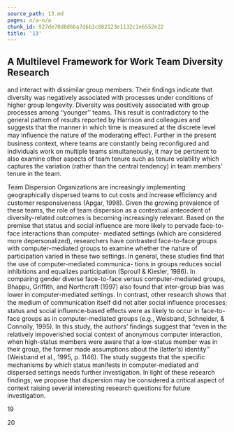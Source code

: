 ```yaml
---
source_path: 13.md
pages: n/a-n/a
chunk_id: 927de70d8d6ba7d6b3c882123e1132c1e6552e22
title: '13'
---
```

## A Multilevel Framework for Work Team Diversity Research

and interact with dissimilar group members. Their ﬁndings indicate that diversity was negatively associated with processes under conditions of higher group longevity. Diversity was positively associated with group processes among ‘‘younger’’ teams. This result is contradictory to the general pattern of results reported by Harrison and colleagues and suggests that the manner in which time is measured at the discrete level may inﬂuence the nature of the moderating effect. Further in the present business context, where teams are constantly being reconﬁgured and individuals work on multiple teams simultaneously, it may be pertinent to also examine other aspects of team tenure such as tenure volatility which captures the variation (rather than the central tendency) in team members’ tenure in the team.

Team Dispersion Organizations are increasingly implementing geographically dispersed teams to cut costs and increase efﬁciency and customer responsiveness (Apgar, 1998). Given the growing prevalence of these teams, the role of team dispersion as a contextual antecedent of diversity-related outcomes is becoming increasingly relevant. Based on the premise that status and social inﬂuence are more likely to pervade face-to-face interactions than computer- mediated settings (which are considered more depersonalized), researchers have contrasted face-to-face groups with computer-mediated groups to examine whether the nature of participation varied in these two settings. In general, these studies ﬁnd that the use of computer-mediated communica- tions in groups reduces social inhibitions and equalizes participation (Sproull & Kiesler, 1986). In comparing gender diverse face-to-face versus computer-mediated groups, Bhappu, Grifﬁth, and Northcraft (1997) also found that inter-group bias was lower in computer-mediated settings. In contrast, other research shows that the medium of communication itself did not alter social inﬂuence processes; status and social inﬂuence-based effects were as likely to occur in face-to-face groups as in computer-mediated groups (e.g., Weisband, Schneider, & Connolly, 1995). In this study, the authors’ ﬁndings suggest that ‘‘even in the relatively impoverished social context of anonymous computer interaction, when high-status members were aware that a low-status member was in their group, the former made assumptions about the (latter’s) identity’’ (Weisband et al., 1995, p. 1146). The study suggests that the speciﬁc mechanisms by which status manifests in computer-mediated and dispersed settings needs further investigation. In light of these research ﬁndings, we propose that dispersion may be considered a critical aspect of context raising several interesting research questions for future investigation.

19

20
